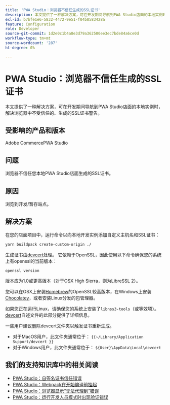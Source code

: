 ```yaml
---
title: 'PWA Studio：浏览器不信任生成的SSL证书'
description: 本文提供了一种解决方案，可在开发期间导航到PWA Studio店面的本地实例时，解决浏览器中不受信任的、生成的SSL证书警告。
exl-id: b7bfe1e6-5832-4472-9e51-f04b8583428a
feature: Configuration
role: Developer
source-git-commit: 1d2e0c1b4a8e3d79a362500ee3ec7bde84a6ce0d
workflow-type: tm+mt
source-wordcount: '287'
ht-degree: 0%

---
```


# PWA Studio：浏览器不信任生成的SSL证书

本文提供了一种解决方案，可在开发期间导航到PWA Studio店面的本地实例时，解决浏览器中不受信任的、生成的SSL证书警告。

## 受影响的产品和版本

Adobe CommercePWA Studio

## 问题

浏览器不信任您本地PWA Studio店面生成的SSL证书。

## 原因

浏览到开发/暂存站点。

## 解决方案

在您的店面项目中，运行命令以向本地开发实例添加自定义主机名和SSL证书：

```sh
yarn buildpack create-custom-origin ./
```

生成证书由[devcert](https://github.com/davewasmer/devcert)处理。 它依赖于OpenSSL，因此使用以下命令确保您的系统上有openssl的当前版本：

`openssl version`

版本应为1.0或更高版本（对于OSX High Sierra，则为LibreSSL 2）。

您可以在OSX上安装[Homebrew](https://brew.sh/)的OpenSSL较高版本，在Windows上安装[Chocolatey](https://chocolatey.org/)，或者安装Linux分发的包管理器。

如果您正在运行Linux，请确保您的系统上安装了`libnss3-tools`（或等效项）。 [devcert](https://github.com/davewasmer/devcert#skipcertutil)自述文件的此部分提供了详细信息。

一些用户建议删除devcert文件夹以触发证书重新生成。

* 对于MacOS用户，此文件夹通常位于： `{{~/Library/Application Support/devcert }}`
* 对于Windows用户，此文件夹通常位于： `${User}\AppData\Local\devcert`

## 我们的支持知识库中的相关阅读

* [PWA Studio：自签名证书信任错误](https://support.magento.com/hc/en-us/articles/360038973172)
* [PWA Studio：Webpack在开始编译前挂起](/help/troubleshooting/miscellaneous/pwa-studio-webpack-hangs-before-beginning-compilation.md)
* [PWA Studio：浏览器显示“无法代理到”错误](/help/troubleshooting/miscellaneous/pwa-studio-browser-displays-cannot-proxy-to-error.md)
* [PWA Studio：运行开发人员模式时出现验证错误](/help/troubleshooting/miscellaneous/pwa-studio-validation-errors-when-running-developer-mode.md)
